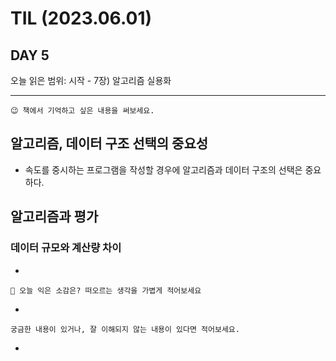 # TIL (2023.06.01)

## DAY 5

오늘 읽은 범위: 시작 - 7장) 알고리즘 실용화

---

```
😉 책에서 기억하고 싶은 내용을 써보세요.
```

## 알고리즘, 데이터 구조 선택의 중요성

- 속도를 중시하는 프로그램을 작성할 경우에 알고리즘과 데이터 구조의 선택은 중요하다.

## 알고리즘과 평가

### 데이터 규모와 계산량 차이

-

```
🤔 오늘 익은 소감은? 떠오르는 생각을 가볍게 적어보세요
```

-

```
궁금한 내용이 있거나, 잘 이해되지 않는 내용이 있다면 적어보세요.
```

-
